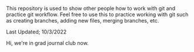This repository is used to show other people how to work with git and 
practice git workflow. Feel free to use this to practice working with git 
such as creating branches, adding new files, merging branches, etc. 

Last Updated; 10/3/2022

Hi, we're in grad journal club now.
